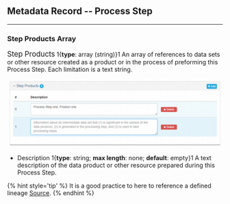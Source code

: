 ## Metadata Record -- Process Step
---

### Step Products Array

<span class="md-panel" style="font-size: larger">Step Products</span> 1{**type**: array (string)}1  An array of references to data sets or other resource created as a product or in the process of preforming this <span class="md-panel">Process Step</span>. Each limitation is a text string.

![Step Products Array](/assets/reference/edit-objects/metadata/lineage/stepProduct-array.png)

* <span class="md-element">Description</span> 1{**type**: string; **max length**: none; **default**: empty}1  A text description of the data product or other resource prepared during this <span class="md-panel">Process Step</span>.  

{% hint style='tip' %}
  It is a good practice to here to reference a defined lineage [<span class="md-panel">Source</span>](../source/source-panel.md).
{% endhint %}
